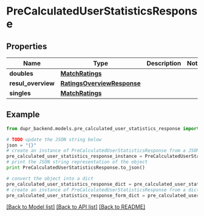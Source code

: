# PreCalculatedUserStatisticsResponse


## Properties
Name | Type | Description | Notes
------------ | ------------- | ------------- | -------------
**doubles** | [**MatchRatings**](MatchRatings.md) |  | 
**resul_overview** | [**RatingsOverviewResponse**](RatingsOverviewResponse.md) |  | 
**singles** | [**MatchRatings**](MatchRatings.md) |  | 

## Example

```python
from dupr_backend.models.pre_calculated_user_statistics_response import PreCalculatedUserStatisticsResponse

# TODO update the JSON string below
json = "{}"
# create an instance of PreCalculatedUserStatisticsResponse from a JSON string
pre_calculated_user_statistics_response_instance = PreCalculatedUserStatisticsResponse.from_json(json)
# print the JSON string representation of the object
print PreCalculatedUserStatisticsResponse.to_json()

# convert the object into a dict
pre_calculated_user_statistics_response_dict = pre_calculated_user_statistics_response_instance.to_dict()
# create an instance of PreCalculatedUserStatisticsResponse from a dict
pre_calculated_user_statistics_response_form_dict = pre_calculated_user_statistics_response.from_dict(pre_calculated_user_statistics_response_dict)
```
[[Back to Model list]](../README.md#documentation-for-models) [[Back to API list]](../README.md#documentation-for-api-endpoints) [[Back to README]](../README.md)


